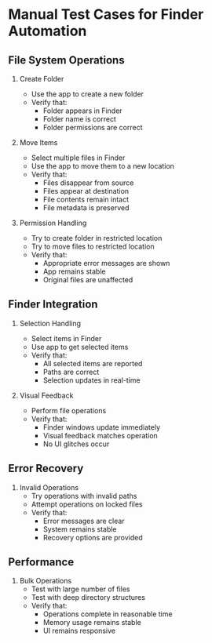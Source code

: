 # Manual Test Cases for Finder Automation

## File System Operations
1. Create Folder
   - Use the app to create a new folder
   - Verify that:
     * Folder appears in Finder
     * Folder name is correct
     * Folder permissions are correct

2. Move Items
   - Select multiple files in Finder
   - Use the app to move them to a new location
   - Verify that:
     * Files disappear from source
     * Files appear at destination
     * File contents remain intact
     * File metadata is preserved

3. Permission Handling
   - Try to create folder in restricted location
   - Try to move files to restricted location
   - Verify that:
     * Appropriate error messages are shown
     * App remains stable
     * Original files are unaffected

## Finder Integration
1. Selection Handling
   - Select items in Finder
   - Use app to get selected items
   - Verify that:
     * All selected items are reported
     * Paths are correct
     * Selection updates in real-time

2. Visual Feedback
   - Perform file operations
   - Verify that:
     * Finder windows update immediately
     * Visual feedback matches operation
     * No UI glitches occur

## Error Recovery
1. Invalid Operations
   - Try operations with invalid paths
   - Attempt operations on locked files
   - Verify that:
     * Error messages are clear
     * System remains stable
     * Recovery options are provided

## Performance
1. Bulk Operations
   - Test with large number of files
   - Test with deep directory structures
   - Verify that:
     * Operations complete in reasonable time
     * Memory usage remains stable
     * UI remains responsive
